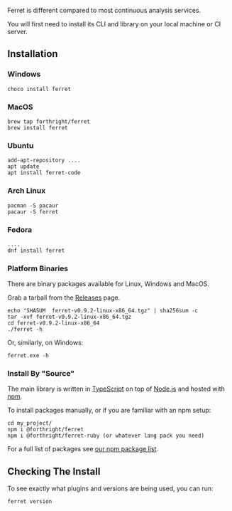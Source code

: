 Ferret is different compared to most continuous analysis services.

You will first need to install its CLI and library on your local machine or CI server.

## Installation

### Windows

    choco install ferret

### MacOS

    brew tap forthright/ferret
    brew install ferret

### Ubuntu

    add-apt-repository ....
    apt update
    apt install ferret-code

### Arch Linux

    pacman -S pacaur
    pacaur -S ferret

### Fedora

    ....
    dnf install ferret

### Platform Binaries

There are binary packages available for Linux, Windows and MacOS.

Grab a tarball from the [Releases](https://github.com/forthright/ferret/releases) page.

    echo "SHASUM  ferret-v0.9.2-linux-x86_64.tgz" | sha256sum -c
    tar -xvf ferret-v0.9.2-linux-x86_64.tgz
    cd ferret-v0.9.2-linux-x86_64
    ./ferret -h

Or, similarly, on Windows:

    ferret.exe -h

### Install By "Source"

The main library is written in [TypeScript](https://www.typescriptlang.org) on top of [Node.js](https://nodejs.org) and hosted with [npm](https://www.npmjs.com/).

To install packages manually, or if you are familiar with an npm setup:

    cd my_project/
    npm i @forthright/ferret
    npm i @forthright/ferret-ruby (or whatever lang pack you need)

For a full list of packages see [our npm package list](https://ferretci.com/plugins).

## Checking The Install

To see exactly what plugins and versions are being used, you can run:

    ferret version
